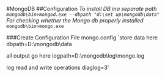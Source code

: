 
#MongoDB
##Configuration
*To install DB ina separate path <br>
`mongodb\bin>mongod.exe --dbpath "d:\set up\mongodb\data" `
<br> For checking whether the Mongo db properly installed*
`mongodb\bin>mongo.exe`

###Create Configuration File mongo.config
`store data here
dbpath=D:\mongodb\data

all output go here
logpath=D:\mongodb\log\mongo.log

log read and write operations
diaglog=3'
